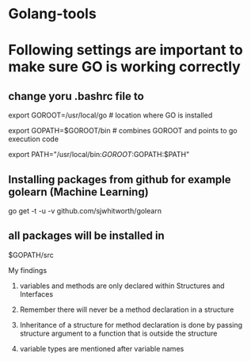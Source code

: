 # Golang-tools
# Following settings are important to make sure GO is working correctly

## change yoru .bashrc file to

export GOROOT=/usr/local/go  # location where GO is installed

export GOPATH=$GOROOT/bin    # combines GOROOT and points to go execution code

export PATH="/usr/local/bin:$GOROOT:$GOPATH:$PATH"



## Installing packages from github for example golearn (Machine Learning)
go get -t -u -v github.com/sjwhitworth/golearn

## all packages will be installed in

$GOPATH/src


My findings

1. variables and methods are only declared within Structures and Interfaces

2. Remember there will never be a method declaration in a structure

3. Inheritance of a structure for method declaration is done by passing structure argument to a function that is outside the structure

4. variable types are mentioned after variable names
